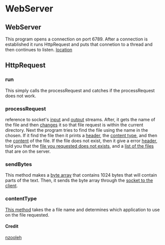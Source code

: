# WebServer
## WebServer
This program opens a connection on port 6789.  After a connection is established it runs HttpRequest and puts that connetion to a thread and then continues to listen. [location](https://github.com/STOzaki/WebServer/blob/master/src/server/WebServer.java#L41)
## HttpRequest
### run
This simply calls the processRequest and catches if the processRequest does not work.
### processRequest
reference to socket's [input](https://github.com/STOzaki/WebServer/blob/master/src/server/WebServer.java#L112) and [output](https://github.com/STOzaki/WebServer/blob/master/src/server/WebServer.java#L109) streams.  After, it gets the name of the file and then [changes](https://github.com/STOzaki/WebServer/blob/master/src/server/WebServer.java#L136) it so that file request is within the current directory.  Next the program tries to find the file using the name in the chosen.  If it find the file then it prints a [header](https://github.com/STOzaki/WebServer/blob/master/src/server/WebServer.java#L166), the [content type](https://github.com/STOzaki/WebServer/blob/master/src/server/WebServer.java#L163), and then the [content](https://github.com/STOzaki/WebServer/blob/master/src/server/WebServer.java#L172) of the file.  If the file does not exist, then it give a error [header](https://github.com/STOzaki/WebServer/blob/master/src/server/WebServer.java#L190), told you that the [file you requested does not exists](https://github.com/STOzaki/WebServer/blob/master/src/server/WebServer.java#L192), and a [list of the files](https://github.com/STOzaki/WebServer/blob/master/src/server/WebServer.java#L194) that are on the server.

### sendBytes
This method makes a [byte array](https://github.com/STOzaki/WebServer/blob/master/src/server/WebServer.java#L206) that contains 1024 bytes that will contain parts of the text.  Then, it sends the byte array through the [socket to the client](https://github.com/STOzaki/WebServer/blob/master/src/server/WebServer.java#L210).

### contentType
[This method](https://github.com/STOzaki/WebServer/blob/master/src/server/WebServer.java#L232) takes the a file name and determines which application to use on the file requested.

#### Credit
[nzooleh](http://students.engr.scu.edu/~nzooleh/COEN146S05/lab3/WebServer.java)
